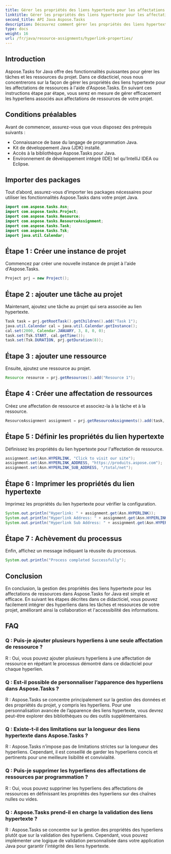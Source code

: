 ```yaml
---
title: Gérer les propriétés des liens hypertexte pour les affectations dans Aspose.Tasks
linktitle: Gérer les propriétés des liens hypertexte pour les affectations de ressources dans Aspose.Tasks
second_title: API Java Aspose.Tasks
description: Découvrez comment gérer les propriétés des liens hypertexte pour les affectations de ressources dans Aspose.Tasks pour Java. Améliorez la collaboration et l’accessibilité dans la gestion de projet.
type: docs
weight: 16
url: /fr/java/resource-assignments/hyperlink-properties/
---
```

## Introduction
Aspose.Tasks for Java offre des fonctionnalités puissantes pour gérer les tâches et les ressources du projet. Dans ce didacticiel, nous nous concentrerons sur la façon de gérer les propriétés des liens hypertexte pour les affectations de ressources à l'aide d'Aspose.Tasks. En suivant ces instructions étape par étape, vous serez en mesure de gérer efficacement les hyperliens associés aux affectations de ressources de votre projet.
## Conditions préalables
Avant de commencer, assurez-vous que vous disposez des prérequis suivants :
- Connaissance de base du langage de programmation Java.
- Kit de développement Java (JDK) installé.
- Accès à la bibliothèque Aspose.Tasks pour Java.
- Environnement de développement intégré (IDE) tel qu'IntelliJ IDEA ou Eclipse.

## Importer des packages
Tout d’abord, assurez-vous d’importer les packages nécessaires pour utiliser les fonctionnalités Aspose.Tasks dans votre projet Java.
```java
import com.aspose.tasks.Asn;
import com.aspose.tasks.Project;
import com.aspose.tasks.Resource;
import com.aspose.tasks.ResourceAssignment;
import com.aspose.tasks.Task;
import com.aspose.tasks.Tsk;
import java.util.Calendar;
```
## Étape 1 : Créer une instance de projet
Commencez par créer une nouvelle instance de projet à l'aide d'Aspose.Tasks.
```java
Project prj = new Project();
```
## Étape 2 : ajouter une tâche au projet
Maintenant, ajoutez une tâche au projet qui sera associée au lien hypertexte.
```java
Task task = prj.getRootTask().getChildren().add("Task 1");
java.util.Calendar cal = java.util.Calendar.getInstance();
cal.set(2000, Calendar.JANUARY, 3, 8, 0, 0);
task.set(Tsk.START, cal.getTime());
task.set(Tsk.DURATION, prj.getDuration(8));
```
## Étape 3 : ajouter une ressource
Ensuite, ajoutez une ressource au projet.
```java
Resource resource = prj.getResources().add("Resource 1");
```
## Étape 4 : Créer une affectation de ressources
Créez une affectation de ressource et associez-la à la tâche et à la ressource.
```java
ResourceAssignment assignment = prj.getResourceAssignments().add(task, resource);
```
## Étape 5 : Définir les propriétés du lien hypertexte
Définissez les propriétés du lien hypertexte pour l'affectation de ressource.
```java
assignment.set(Asn.HYPERLINK, "Click to visit our site");
assignment.set(Asn.HYPERLINK_ADDRESS, "https://produits.aspose.com");
assignment.set(Asn.HYPERLINK_SUB_ADDRESS, "/total/net");
```
## Étape 6 : Imprimer les propriétés du lien hypertexte
Imprimez les propriétés du lien hypertexte pour vérifier la configuration.
```java
System.out.println("Hyperlink: " + assignment.get(Asn.HYPERLINK));
System.out.println("Hyperlink Address: " + assignment.get(Asn.HYPERLINK_ADDRESS));
System.out.println("Hyperlink Sub Address: " + assignment.get(Asn.HYPERLINK_SUB_ADDRESS));
```
## Étape 7 : Achèvement du processus
Enfin, affichez un message indiquant la réussite du processus.
```java
System.out.println("Process completed Successfully");
```

## Conclusion
En conclusion, la gestion des propriétés des liens hypertexte pour les affectations de ressources dans Aspose.Tasks for Java est simple et efficace. En suivant les étapes décrites dans ce didacticiel, vous pouvez facilement intégrer des hyperliens dans les tâches et ressources de votre projet, améliorant ainsi la collaboration et l'accessibilité des informations.
## FAQ
### Q : Puis-je ajouter plusieurs hyperliens à une seule affectation de ressource ?
R : Oui, vous pouvez ajouter plusieurs hyperliens à une affectation de ressource en répétant le processus démontré dans ce didacticiel pour chaque hyperlien.
### Q : Est-il possible de personnaliser l’apparence des hyperliens dans Aspose.Tasks ?
R : Aspose.Tasks se concentre principalement sur la gestion des données et des propriétés du projet, y compris les hyperliens. Pour une personnalisation avancée de l’apparence des liens hypertexte, vous devrez peut-être explorer des bibliothèques ou des outils supplémentaires.
### Q : Existe-t-il des limitations sur la longueur des liens hypertexte dans Aspose.Tasks ?
R : Aspose.Tasks n’impose pas de limitations strictes sur la longueur des hyperliens. Cependant, il est conseillé de garder les hyperliens concis et pertinents pour une meilleure lisibilité et convivialité.
### Q : Puis-je supprimer les hyperliens des affectations de ressources par programmation ?
R : Oui, vous pouvez supprimer les hyperliens des affectations de ressources en définissant les propriétés des hyperliens sur des chaînes nulles ou vides.
### Q : Aspose.Tasks prend-il en charge la validation des liens hypertexte ?
R : Aspose.Tasks se concentre sur la gestion des propriétés des hyperliens plutôt que sur la validation des hyperliens. Cependant, vous pouvez implémenter une logique de validation personnalisée dans votre application Java pour garantir l'intégrité des liens hypertexte.